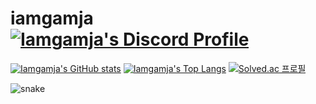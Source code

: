 # iamgamja [![Iamgamja's Discord Profile](https://dcbadge.vercel.app/api/shield/526889025894875158?style=flat-square&theme=discord)](http://discord.com/users/526889025894875158 "My Discord Profile")

[![Iamgamja's GitHub stats](https://github-readme-stats.vercel.app/api?username=iamgamja&show_icons=true&locale=kr)](https://github.com/anuraghazra/github-readme-stats "My Github Stats")
[![Iamgamja's Top Langs](https://github-readme-stats.vercel.app/api/top-langs/?username=iamgamja&layout=compact&locale=kr)](https://github.com/anuraghazra/github-readme-stats "My Top Langs")
[![Solved.ac
프로필](http://mazassumnida.wtf/api/v2/generate_badge?boj=iamgamja)](https://solved.ac/iamgamja)

![snake](https://raw.githubusercontent.com/iamgamja/iamgamja/dist/github-snake.svg)
